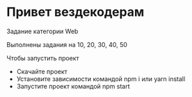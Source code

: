 # Привет вездекодерам

Задание категории Web

Выполнены задания на 10, 20, 30, 40, 50

Чтобы запустить проект

- Скачайте проект
- Установите зависимости командой npm i или yarn install
- Запустите проект командой npm start